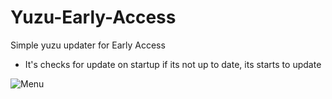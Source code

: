 # Yuzu-Early-Access
Simple yuzu updater for Early Access

 - It's checks for update on startup if its not up to date, its starts to update

![Menu](https://i.imgur.com/lvXN4vL.png)
